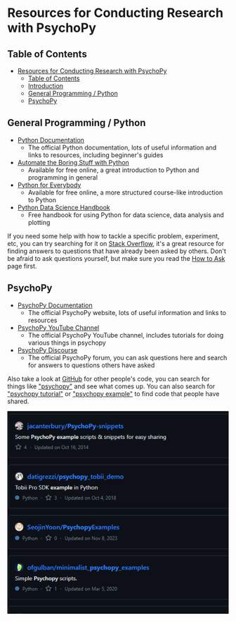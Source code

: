 # Resources for Conducting Research with PsychoPy

## Table of Contents

- [Resources for Conducting Research with PsychoPy](#resources-for-conducting-research-with-psychopy)
  - [Table of Contents](#table-of-contents)
  - [Introduction](#introduction)
  - [General Programming / Python](#general-programming--python)
  - [PsychoPy](#psychopy)

## General Programming / Python

* [Python Documentation](hhttps://docs.python.org/3/index.html)
  * The official Python documentation, lots of useful information and links to resources, including beginner's guides
* [Automate the Boring Stuff with Python](https://automatetheboringstuff.com/)
  * Available for free online, a great introduction to Python and programming in general
* [Python for Everybody](https://www.py4e.com/)
  * Available for free online, a more structured course-like introduction to Python
* [Python Data Science Handbook](https://jakevdp.github.io/PythonDataScienceHandbook/)
  * Free handbook for using Python for data science, data analysis and plotting

If you need some help with how to tackle a specific problem, experiment, etc, you can try searching for it on [Stack Overflow](https://stackoverflow.com/), it's a great resource for finding answers to questions that have already been asked by others. Don't be afraid to ask questions yourself, but make sure you read the [How to Ask](https://stackoverflow.com/help/how-to-ask) page first.


## PsychoPy

* [PsychoPy Documentation](https://psychopy.org/documentation.html)
  * The official PsychoPy website, lots of useful information and links to resources
* [PsychoPy YouTube Channel](https://www.youtube.com/@PsychoPy_official/videos)
  * The official PsychoPy YouTube channel, includes tutorials for doing various things in psychopy
* [PsychoPy Discourse](https://discourse.psychopy.org/)
  * The official PsychoPy forum, you can ask questions here and search for answers to questions others have asked

Also take a look at [GitHub](https://github.com/) for other people's code, you can search for things like ["psychopy"]((https://github.com/search?q=psychopy&type=repositories)) and see what comes up. You can also search for ["psychopy tutorial"](https://github.com/search?q=psychopy%20tutorial&type=repositories) or ["psychopy example"](https://github.com/search?q=psychopy+example&type=repositories) to find code that people have shared.

![Example github results](./res/psycopy-github-results.png)
